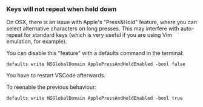 ### Keys will not repeat when held down

On OSX, there is an issue with Apple's "Press&Hold" feature, where you can select alternative characters on long presses.  This may interfere with auto-repeat for standard keys (which is very useful if you are using Vim emulation, for example).

You can disable this "feature" with a defaults command in the terminal:

```
defaults write NSGlobalDomain ApplePressAndHoldEnabled -bool false
```

You have to restart VSCode afterwards.

To reenable the previous behaviour:

```
defaults write NSGlobalDomain ApplePressAndHoldEnabled -bool true
```